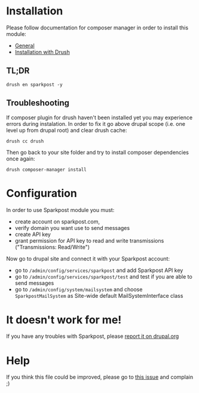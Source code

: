 # Installation

Please follow documentation for composer manager in order to install this module:
- [General](https://www.drupal.org/node/2405789)
- [Installation with Drush](https://www.drupal.org/node/2405805)

## TL;DR

`drush en sparkpost -y`

## Troubleshooting

If composer plugin for drush haven't been installed yet you may experience
errors during instalation. In order to fix it go above drupal scope (i.e. one
level up from drupal root) and clear drush cache:

 `drush cc drush`

Then go back to your site folder and try to install composer dependencies
once again:

 `drush composer-manager install`

# Configuration

In order to use Sparkpost module you must:

- create account on sparkpost.com,
- verify domain you want use to send messages
- create API key
- grant permission for API key to read and write transmissions
 ("Transmissions: Read/Write")

Now go to drupal site and connect it with your Sparkpost account:

- go to `/admin/config/services/sparkpost` and add Sparkpost API key
- go to `/admin/config/services/sparkpost/test` and test if you are able to
 send messages
- go to `/admin/config/system/mailsystem` and choose `SparkpostMailSystem` as
 Site-wide default MailSystemInterface class

# It doesn't work for me!

If you have any troubles with Sparkpost, please [report it on drupal.org](https://www.drupal.org/project/issues/sparkpost)

# Help

If you think this file could be improved, please go to 
[this issue](https://www.drupal.org/node/2711659) and complain ;)
